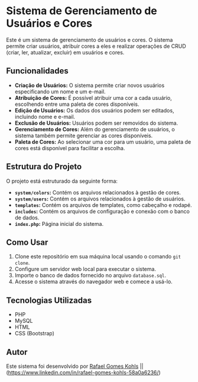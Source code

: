 # Sistema de Gerenciamento de Usuários e Cores

Este é um sistema de gerenciamento de usuários e cores. O sistema permite criar usuários, atribuir cores a eles e realizar operações de CRUD (criar, ler, atualizar, excluir) em usuários e cores.

## Funcionalidades

- **Criação de Usuários:** O sistema permite criar novos usuários especificando um nome e um e-mail.
- **Atribuição de Cores:** É possível atribuir uma cor a cada usuário, escolhendo entre uma paleta de cores disponíveis.
- **Edição de Usuários:** Os dados dos usuários podem ser editados, incluindo nome e e-mail.
- **Exclusão de Usuários:** Usuários podem ser removidos do sistema.
- **Gerenciamento de Cores:** Além do gerenciamento de usuários, o sistema também permite gerenciar as cores disponíveis.
- **Paleta de Cores:** Ao selecionar uma cor para um usuário, uma paleta de cores está disponível para facilitar a escolha.

## Estrutura do Projeto

O projeto está estruturado da seguinte forma:

- **`system/colors`:** Contém os arquivos relacionados à gestão de cores.
- **`system/users`:** Contém os arquivos relacionados à gestão de usuários.
- **`templates`:** Contém os arquivos de templates, como cabeçalho e rodapé.
- **`includes`:** Contém os arquivos de configuração e conexão com o banco de dados.
- **`index.php`:** Página inicial do sistema.

## Como Usar

1. Clone este repositório em sua máquina local usando o comando `git clone`.
2. Configure um servidor web local para executar o sistema.
3. Importe o banco de dados fornecido no arquivo `database.sql`.
4. Acesse o sistema através do navegador web e comece a usá-lo.

## Tecnologias Utilizadas

- PHP
- MySQL
- HTML
- CSS (Bootstrap)

## Autor

Este sistema foi desenvolvido por [Rafael Gomes Kohls](https://github.com/Rafael-Kohls) || (https://www.linkedin.com/in/rafael-gomes-kohls-58a0a6236/)
